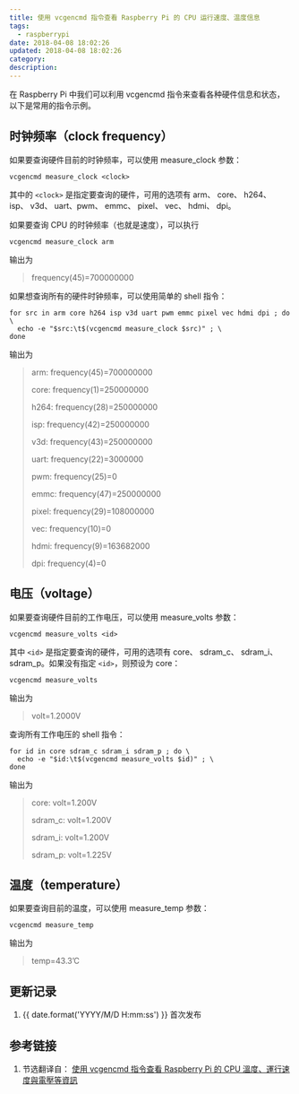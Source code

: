 ```yaml
---
title: 使用 vcgencmd 指令查看 Raspberry Pi 的 CPU 运行速度、温度信息
tags:
  - raspberrypi
date: 2018-04-08 18:02:26
updated: 2018-04-08 18:02:26
category:
description:
---
```


在 Raspberry Pi 中我们可以利用 vcgencmd 指令来查看各种硬件信息和状态，以下是常用的指令示例。

<!-- more -->

## 时钟频率（clock frequency）

如果要查询硬件目前的时钟频率，可以使用 measure_clock 参数：
```
vcgencmd measure_clock <clock>
```

其中的 `<clock>` 是指定要查询的硬件，可用的选项有 arm、 core、 h264、 isp、 v3d、 uart、pwm、 emmc、 pixel、 vec、 hdmi、 dpi。

如果要查询 CPU 的时钟频率（也就是速度），可以执行

```
vcgencmd measure_clock arm
```

输出为

> frequency(45)=700000000

如果想查询所有的硬件时钟频率，可以使用简单的 shell 指令：

```
for src in arm core h264 isp v3d uart pwm emmc pixel vec hdmi dpi ; do \
  echo -e "$src:\t$(vcgencmd measure_clock $src)" ; \
done
```

输出为

> arm: frequency(45)=700000000
>
> core: frequency(1)=250000000
>
> h264: frequency(28)=250000000
>
> isp: frequency(42)=250000000
>
> v3d: frequency(43)=250000000
>
> uart: frequency(22)=3000000
>
> pwm: frequency(25)=0
>
> emmc: frequency(47)=250000000
>
> pixel: frequency(29)=108000000
>
> vec: frequency(10)=0
>
> hdmi: frequency(9)=163682000
>
> dpi: frequency(4)=0

## 电压（voltage）

如果要查询硬件目前的工作电压，可以使用 measure_volts 参数：

```
vcgencmd measure_volts <id>
```

其中 `<id>` 是指定要查询的硬件，可用的选项有 core、 sdram_c、 sdram_i、 sdram_p。如果没有指定 `<id>`，则预设为 core：

```
vcgencmd measure_volts
```

输出为

> volt=1.2000V

查询所有工作电压的 shell 指令：

```
for id in core sdram_c sdram_i sdram_p ; do \
  echo -e "$id:\t$(vcgencmd measure_volts $id)" ; \
done
```

输出为

> core: volt=1.200V
>
> sdram_c: volt=1.200V
>
> sdram_i: volt=1.200V
>
> sdram_p: volt=1.225V

## 温度（temperature）

如果要查询目前的温度，可以使用 measure_temp 参数：

```
vcgencmd measure_temp
```
输出为

> temp=43.3’C

## 更新记录

1. {{ date.format('YYYY/M/D H:mm:ss') }} 首次发布

## 参考链接

1. 节选翻译自： [使用 vcgencmd 指令查看 Raspberry Pi 的 CPU 溫度、運行速度與電壓等資訊](https://blog.gtwang.org/iot/raspberry-pi-vcgencmd-hardware-information/)

